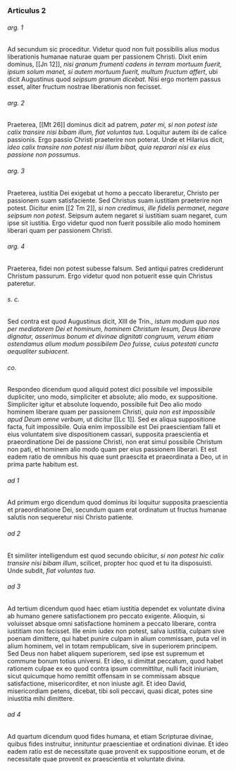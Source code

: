### Articulus 2

###### arg. 1
Ad secundum sic proceditur. Videtur quod non fuit possibilis alius modus liberationis humanae naturae quam per passionem Christi. Dixit enim dominus, [[Jn 12]], *nisi granum frumenti cadens in terram mortuum fuerit, ipsum solum manet, si autem mortuum fuerit, multum fructum affert*, ubi dicit Augustinus quod *seipsum granum dicebat*. Nisi ergo mortem passus esset, aliter fructum nostrae liberationis non fecisset.

###### arg. 2
Praeterea, [[Mt 26]] dominus dicit ad patrem, *pater mi, si non potest iste calix transire nisi bibam illum, fiat voluntas tua*. Loquitur autem ibi de calice passionis. Ergo passio Christi praeterire non poterat. Unde et Hilarius dicit, *ideo calix transire non potest nisi illum bibat, quia reparari nisi ex eius passione non possumus*.

###### arg. 3
Praeterea, iustitia Dei exigebat ut homo a peccato liberaretur, Christo per passionem suam satisfaciente. Sed Christus suam iustitiam praeterire non potest. Dicitur enim [[2 Tm 2]], *si non credimus, ille fidelis permanet, negare seipsum non potest*. Seipsum autem negaret si iustitiam suam negaret, cum ipse sit iustitia. Ergo videtur quod non fuerit possibile alio modo hominem liberari quam per passionem Christi.

###### arg. 4
Praeterea, fidei non potest subesse falsum. Sed antiqui patres crediderunt Christum passurum. Ergo videtur quod non potuerit esse quin Christus pateretur.

###### s. c.
Sed contra est quod Augustinus dicit, XIII de Trin., *istum modum quo nos per mediatorem Dei et hominum, hominem Christum Iesum, Deus liberare dignatur, asserimus bonum et divinae dignitati congruum, verum etiam ostendamus alium modum possibilem Deo fuisse, cuius potestati cuncta aequaliter subiacent*.

###### co.
Respondeo dicendum quod aliquid potest dici possibile vel impossibile dupliciter, uno modo, simpliciter et absolute; alio modo, ex suppositione. Simpliciter igitur et absolute loquendo, possibile fuit Deo alio modo hominem liberare quam per passionem Christi, *quia non est impossibile apud Deum omne verbum*, ut dicitur [[Lc 1]]. Sed ex aliqua suppositione facta, fuit impossibile. Quia enim impossibile est Dei praescientiam falli et eius voluntatem sive dispositionem cassari, supposita praescientia et praeordinatione Dei de passione Christi, non erat simul possibile Christum non pati, et hominem alio modo quam per eius passionem liberari. Et est eadem ratio de omnibus his quae sunt praescita et praeordinata a Deo, ut in prima parte habitum est.

###### ad 1
Ad primum ergo dicendum quod dominus ibi loquitur supposita praescientia et praeordinatione Dei, secundum quam erat ordinatum ut fructus humanae salutis non sequeretur nisi Christo patiente.

###### ad 2
Et similiter intelligendum est quod secundo obiicitur, *si non potest hic calix transire nisi bibam illum*, scilicet, propter hoc quod et tu ita disposuisti. Unde subdit, *fiat voluntas tua*.

###### ad 3
Ad tertium dicendum quod haec etiam iustitia dependet ex voluntate divina ab humano genere satisfactionem pro peccato exigente. Alioquin, si voluisset absque omni satisfactione hominem a peccato liberare, contra iustitiam non fecisset. Ille enim iudex non potest, salva iustitia, culpam sive poenam dimittere, qui habet punire culpam in alium commissam, puta vel in alium hominem, vel in totam rempublicam, sive in superiorem principem. Sed Deus non habet aliquem superiorem, sed ipse est supremum et commune bonum totius universi. Et ideo, si dimittat peccatum, quod habet rationem culpae ex eo quod contra ipsum committitur, nulli facit iniuriam, sicut quicumque homo remittit offensam in se commissam absque satisfactione, misericorditer, et non iniuste agit. Et ideo David, misericordiam petens, dicebat, tibi soli peccavi, quasi dicat, potes sine iniustitia mihi dimittere.

###### ad 4
Ad quartum dicendum quod fides humana, et etiam Scripturae divinae, quibus fides instruitur, innituntur praescientiae et ordinationi divinae. Et ideo eadem ratio est de necessitate quae provenit ex suppositione eorum, et de necessitate quae provenit ex praescientia et voluntate divina.

